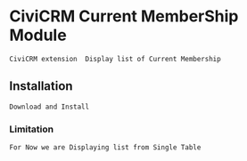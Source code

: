 # CiviCRM Current MemberShip Module
    CiviCRM extension  Display list of Current Membership

## Installation
    Download and Install 


### Limitation
    For Now we are Displaying list from Single Table
